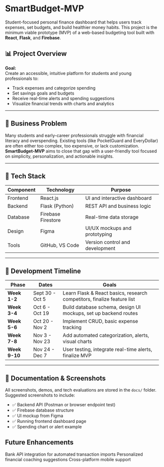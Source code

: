 # SmartBudget-MVP
Student-focused personal finance dashboard that helps users track expenses, set budgets, and build healthier money habits. This project is the minimum viable prototype (MVP) of a web-based budgeting tool built with **React**, **Flask**, and **Firebase**.
## 📊 Project Overview

**Goal:**  
Create an accessible, intuitive platform for students and young professionals to:
- Track expenses and categorize spending
- Set savings goals and budgets
- Receive real-time alerts and spending suggestions
- Visualize financial trends with charts and analytics

---

## 🧠 Business Problem

Many students and early-career professionals struggle with financial literacy and overspending. Existing tools (like PocketGuard and EveryDollar) are often either too complex, too expensive, or lack customization. **SmartBudget-MVP** aims to close that gap with a user-friendly tool focused on simplicity, personalization, and actionable insights.

---

## 🧰 Tech Stack

| Component | Technology         | Purpose                            |
|----------|---------------------|------------------------------------|
| Frontend | React.js            | UI and interactive dashboard       |
| Backend  | Flask (Python)      | REST API and business logic        |
| Database | Firebase Firestore  | Real-time data storage             |
| Design   | Figma               | UI/UX mockups and prototyping      |
| Tools    | GitHub, VS Code     | Version control and development    |

---

## 📆 Development Timeline

| Phase | Dates | Goals |
|------|-------|-------|
| **Week 1-2** | Sept 30 - Oct 5 | Learn Flask & React basics, research competitors, finalize feature list |
| **Week 3-4** | Oct 6 - Oct 19 | Build database schema, design UI mockups, set up backend routes |
| **Week 5-6** | Oct 20 - Nov 2 | Implement CRUD, basic expense tracking |
| **Week 7-8** | Nov 3 - Nov 23 | Add automated categorization, alerts, visual charts |
| **Week 9-10** | Nov 24 - Dec 7 | User testing, integrate real-time alerts, finalize MVP |

---

## 📸 Documentation & Screenshots

All screenshots, demos, and tech evaluations are stored in the `docs/` folder.  
Suggested screenshots to include:
- ✅ Backend API (Postman or browser endpoint test)
- ✅ Firebase database structure
- ✅ UI mockup from Figma
- ✅ Running frontend dashboard page
- ✅ Spending chart or alert example

## Future Enhancements

Bank API integration for automated transaction imports
Personalized financial coaching suggestions
Cross-platform mobile support

